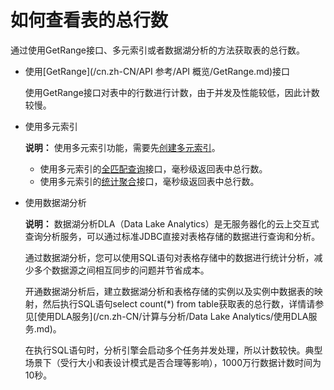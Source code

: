 # 如何查看表的总行数

通过使用GetRange接口、多元索引或者数据湖分析的方法获取表的总行数。

-   使用[GetRange](/cn.zh-CN/API 参考/API 概览/GetRange.md)接口

    使用GetRange接口对表中的行数进行计数，由于并发及性能较低，因此计数较慢。

-   使用多元索引

    **说明：** 使用多元索引功能，需要先[创建多元索引](/cn.zh-CN/功能介绍/多元索引/使用/创建多元索引.md)。

    -   使用多元索引的[全匹配查询](/cn.zh-CN/功能介绍/多元索引/使用/全匹配查询.md)接口，毫秒级返回表中总行数。
    -   使用多元索引的[统计聚合](/cn.zh-CN/功能介绍/多元索引/使用/统计聚合.md)接口，毫秒级返回表中总行数。
-   使用数据湖分析

    **说明：** 数据湖分析DLA（Data Lake Analytics）是无服务器化的云上交互式查询分析服务，可以通过标准JDBC直接对表格存储的数据进行查询和分析。

    通过数据湖分析，您可以使用SQL语句对表格存储中的数据进行统计分析，减少多个数据源之间相互同步的问题并节省成本。

    开通数据湖分析后，建立数据湖分析和表格存储的实例以及实例中数据表的映射，然后执行SQL语句select count\(\*\) from table获取表的总行数，详情请参见[使用DLA服务](/cn.zh-CN/计算与分析/Data Lake Analytics/使用DLA服务.md)。

    在执行SQL语句时，分析引擎会启动多个任务并发处理，所以计数较快。典型场景下（受行大小和表设计模式是否合理等影响），1000万行数据计数时间为10秒。


